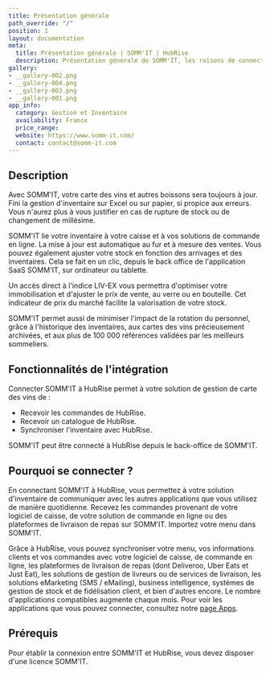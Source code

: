 ```yaml
---
title: Présentation générale
path_override: "/"
position: 1
layout: documentation
meta:
  title: Présentation générale | SOMM'IT | HubRise
  description: Présentation générale de SOMM'IT, les raisons de connecter SOMM'IT à HubRise et les fonctionnalités de l'intégration avec HubRise.
gallery:
- __gallery-002.png
- __gallery-004.png
- __gallery-003.png
- __gallery-001.png
app_info:
  category: Gestion et Inventaire
  availability: France
  price_range: 
  website: https://www.somm-it.com/
  contact: contact@somm-it.com
---
```


## Description

Avec SOMM'IT, votre carte des vins et autres boissons sera toujours à jour. Fini la gestion d'inventaire sur Excel ou sur papier, si propice aux erreurs. Vous n'aurez plus à vous justifier en cas de rupture de stock ou de changement de millésime.

SOMM'IT lie votre inventaire à votre caisse et à vos solutions de commande en ligne. La mise à jour est automatique au fur et à mesure des ventes. Vous pouvez également ajuster votre stock en fonction des arrivages et des inventaires. Cela se fait en un clic, depuis le back office de l'application SaaS SOMM'IT, sur ordinateur ou tablette.

Un accès direct à l'indice LIV-EX vous permettra d'optimiser votre immobilisation et d'ajuster le prix de vente, au verre ou en bouteille. Cet indicateur de prix du marché facilite la valorisation de votre stock.

SOMM'IT permet aussi de minimiser l'impact de la rotation du personnel, grâce à l'historique des inventaires, aux cartes des vins précieusement archivées, et aux plus de 100 000 références validées par les meilleurs sommeliers.

## Fonctionnalités de l'intégration

Connecter SOMM'IT à HubRise permet à votre solution de gestion de carte des vins de :

- Recevoir les commandes de HubRise.
- Recevoir un catalogue de HubRise.
- Synchroniser l'inventaire avec HubRise.

SOMM'IT peut être connecté à HubRise depuis le back-office de SOMM'IT.

## Pourquoi se connecter ?

En connectant SOMM'IT à HubRise, vous permettez à votre solution d'inventaire de communiquer avec les autres applications que vous utilisez de manière quotidienne. Recevez les commandes provenant de votre logiciel de caisse, de votre solution de commande en ligne ou des plateformes de livraison de repas sur SOMM'IT. Importez votre menu dans SOMM'IT.

Grâce à HubRise, vous pouvez synchroniser votre menu, vos informations clients et vos commandes avec votre logiciel de caisse, de commande en ligne, les plateformes de livraison de repas (dont Deliveroo, Uber Eats et Just Eat), les solutions de gestion de livreurs ou de services de livraison, les solutions eMarketing (SMS / eMailing), business intelligence, systèmes de gestion de stock et de fidélisation client, et bien d'autres encore. Le nombre d'applications compatibles augmente chaque mois. Pour voir les applications que vous pouvez connecter, consultez notre [page Apps](/apps).

## Prérequis

Pour établir la connexion entre SOMM'IT et HubRise, vous devez disposer d'une licence SOMM'IT.
